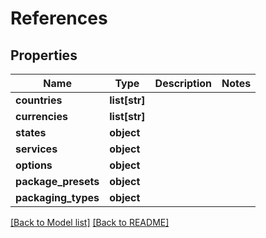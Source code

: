 # References

## Properties
Name | Type | Description | Notes
------------ | ------------- | ------------- | -------------
**countries** | **list[str]** |  | 
**currencies** | **list[str]** |  | 
**states** | **object** |  | 
**services** | **object** |  | 
**options** | **object** |  | 
**package_presets** | **object** |  | 
**packaging_types** | **object** |  | 

[[Back to Model list]](../README.md#documentation-for-models) [[Back to README]](../README.md)


